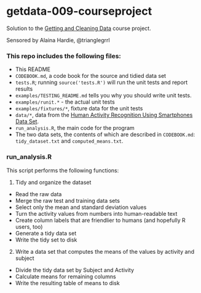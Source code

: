 # getdata-009-courseproject

Solution to the [Getting and Cleaning Data](https://class.coursera.org/getdata-009/) course project.

Sensored by Alaina Hardie, @trianglegrrl

### This repo includes the following files:

* This README
* `CODEBOOK.md`, a code book for the source and tidied data set
* `tests.R`; running `source('tests.R')` will run the unit tests and report results
* `examples/TESTING_README.md` tells you why you should write unit tests.
* `examples/runit.*` - the actual unit tests
* `examples/fixtures/*`, fixture data for the unit tests
* `data/*`, data from the [Human Activity Recognition Using Smartphones Data Set](http://archive.ics.uci.edu/ml/datasets/Human+Activity+Recognition+Using+Smartphones).
* `run_analysis.R`, the main code for the program
* The two data sets, the contents of which are described in `CODEBOOK.md`: `tidy_dataset.txt` and `computed_means.txt`.

### run_analysis.R

This script performs the following functions:

1. Tidy and organize the dataset
 * Read the raw data
 * Merge the raw test and training data sets
 * Select only the mean and standard deviation values
 * Turn the activity values from numbers into human-readable text
 * Create column labels that are friendlier to humans (and hopefully R users, too)
 * Generate a tidy data set
 * Write the tidy set to disk

2. Write a data set that computes the means of the values by activity and subject
 * Divide the tidy data set by Subject and Activity
 * Calculate means for remaining columns
 * Write the resulting table of means to disk
